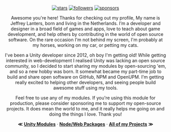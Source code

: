 <div align="center">

<!-- ## Bringing Open Source to Game Developers 🦝 -->
  
[![stars](https://img.shields.io/github/stars/jeffreylanters?color=fe8523&label=stargazers&style=for-the-badge)](https://github.com/jeffreylanters?tab=repositories&q=&type=&language=&sort=stargazers)
[![followers](https://img.shields.io/github/followers/jeffreylanters?style=for-the-badge)](https://github.com/jeffreylanters?tab=followers)
[![sponsors](https://img.shields.io/github/sponsors/jeffreylanters?color=E12C9A&style=for-the-badge)](https://github.com/sponsors/jeffreylanters)

Awesome you're here! Thanks for checking out my profile, My name is Jeffrey Lanters, born and living in the Netherlands. I’m a developer and designer in a broad field of games and apps, love to teach about game development, and help others by contributing in the world of open source software. On the rare occasion I'm not behind my screen, I'm probably at my horses, working on my car, or petting my cats. 

I've been a Unity developer since 2012, oh boy I'm getting old! While getting interested in web-development I realised Unity was lacking an open source community, so I decided to start sharing my modules by open-sourcing 'em, and so a new hobby was born. It somewhat became my part-time job to build and share open software on GitHub, NPM and OpenUPM. I'm getting really excited to helping other developers, and seeing people build awesome stuff using my tools.

Feel free to use any of my modules. If you're using this module for production, please consider sponsoring me to support my open-source projects. It does mean the world to me, and it really helps me going on and doing the things I love. Thank you!

**&Lt;**
[**Unity Modules**](https://github.com/jeffreylanters?tab=repositories&q=&type=public&language=c%23&sort=stargazers) &middot;
[**Node/Web Packages**](https://github.com/jeffreylanters?tab=repositories&q=&type=public&language=typescript&sort=stargazers) &middot;
[**All of my Projects**](https://github.com/jeffreylanters?tab=repositories&q=&type=public&language=&sort=)
**&Gt;**

</div>
